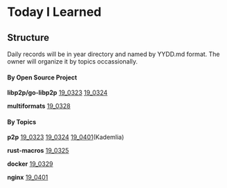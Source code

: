 # Today I Learned

## Structure

Daily records will be in year directory and named by YYDD.md format. The owner will organize it by topics occassionally. 

#### By Open Source Project

__libp2p/go-libp2p__
[19_0323](2019/0323.md)
[19_0324](2019/0324.md)

__multiformats__
[19_0328](2019/0328.md)

#### By Topics

__p2p__
[19_0323](2019/0323.md)
[19_0324](2019/0324.md)
[19_0401](2019/0401.md)(Kademlia)

__rust-macros__
[19_0325](2019/0325.md)

__docker__
[19_0329](2019/0329.md)

__nginx__
[19_0401](2019/0401.md)